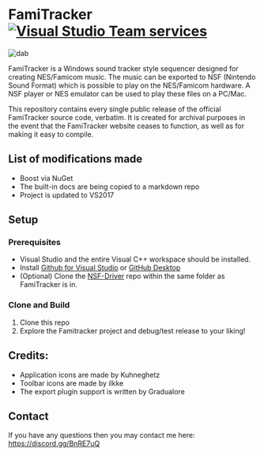 # FamiTracker [![Visual Studio Team services](https://img.shields.io/vso/build/camanosoft/0cb068a4-066f-4a54-af81-319f7a83e467/4.svg)](https://camanosoft.visualstudio.com/FamiTracker/_build)

![dab](https://i.imgur.com/QWRaAVB.png)

FamiTracker is a Windows sound tracker style sequencer designed for creating NES/Famicom music. The music can be exported to NSF (Nintendo Sound Format) which is possible to play on the NES/Famicom hardware. A NSF player or NES emulator can be used to play these files on a PC/Mac.

This repository contains every single public release of the official FamiTracker source code, verbatim. It is created for archival purposes in the event that the FamiTracker website ceases to function, as well as for making it easy to compile.

## List of modifications made

* Boost via NuGet
* The built-in docs are being copied to a markdown repo
* Project is updated to VS2017

## Setup

### Prerequisites

* Visual Studio and the entire Visual C++ workspace should be installed.
* Install [Github for Visual Studio](https://visualstudio.github.com/) or [GitHub Desktop](https://desktop.github.com)
* (Optional) Clone the [NSF-Driver](https://github.com/Camano/NSF-Driver) repo within the same folder as FamiTracker is in.

### Clone and Build

1. Clone this repo
2. Explore the Famitracker project and debug/test release to your liking!

## Credits:

* Application icons are made by Kuhneghetz
* Toolbar icons are made by ilkke
* The export plugin support is written by Gradualore

## Contact

If you have any questions then you may contact me here: https://discord.gg/BnRE7uQ
